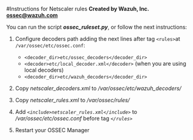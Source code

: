 #Instructions for Netscaler rules
**Created by Wazuh, Inc. <ossec@wazuh.com>**

You can run the script ***ossec_ruleset.py***, or follow the next instructions:

 1. Configure decoders path adding the next lines after tag ``<rules>``at ``/var/ossec/etc/ossec.conf``:
 
	 - ``<decoder_dir>etc/ossec_decoders</decoder_dir>``
	 - ``<decoder>etc/local_decoder.xml</decoder>`` (when you are using local decoders)
	 - ``<decoder_dir>etc/wazuh_decoders</decoder_dir>``
 2. Copy *netscaler_decoders.xml* to */var/ossec/etc/wazuh_decoders/*
 3. Copy *netscaler_rules.xml* to */var/ossec/rules/*
 4. Add *```<include>netscaler_rules.xml</include>```* to */var/ossec/etc/ossec.conf* before tag *```</rules>```*
 5. Restart your OSSEC Manager